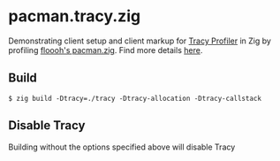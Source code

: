 # pacman.tracy.zig

Demonstrating client setup and client markup for [Tracy Profiler](https://github.com/wolfpld/tracy) in Zig by profiling [floooh's pacman.zig](https://github.com/floooh/pacman.zig). Find more details [here](https://www.abhirag.com/blog/tracy/).

## Build

```$ zig build -Dtracy=./tracy -Dtracy-allocation -Dtracy-callstack```

## Disable Tracy

Building without the options specified above will disable Tracy
